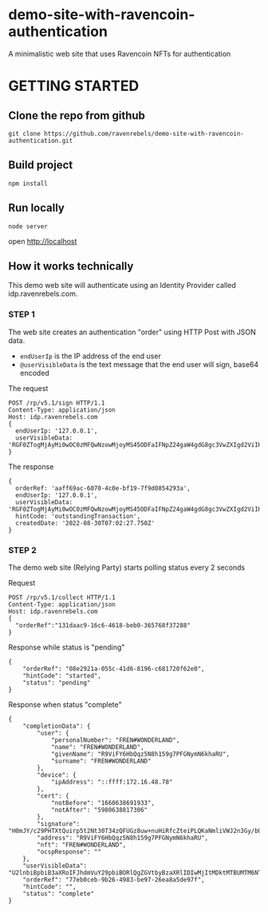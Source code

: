 # demo-site-with-ravencoin-authentication

A minimalistic web site that uses Ravencoin NFTs for authentication

# GETTING STARTED

## Clone the repo from github

`git clone https://github.com/ravenrebels/demo-site-with-ravencoin-authentication.git`

## Build project

`npm install`

## Run locally

`node server`

open [http://localhost](http://localhost)

## How it works technically

This demo web site will authenticate using an Identity Provider called idp.ravenrebels.com.

### STEP 1

The web site creates an authentication "order" using HTTP Post with JSON data.

- `endUserIp` is the IP address of the end user
- `@userVisibleData` is the text message that the end user will sign, base64 encoded

The request

```
POST /rp/v5.1/sign HTTP/1.1
Content-Type: application/json
Host: idp.ravenrebels.com
{
  endUserIp: '127.0.0.1',
  userVisibleData: 'RGF0ZTogMjAyMi0wOC0zMFQwNzowMjoyMS45ODFaIFNpZ24gaW4gdG8gc3VwZXIgd2ViIHNpdGUgZG90IGNvbQ=='
}
```


The response

```
{
  orderRef: 'aaff69ac-6070-4c0e-bf19-7f9d0854293a',
  endUserIp: '127.0.0.1',
  userVisibleData: 'RGF0ZTogMjAyMi0wOC0zMFQwNzowMjoyMS45ODFaIFNpZ24gaW4gdG8gc3VwZXIgd2ViIHNpdGUgZG90IGNvbQ==',
  hintCode: 'outstandingTransaction',
  createdDate: '2022-08-30T07:02:27.750Z'
}
```

### STEP 2

The demo web site (Relying Party) starts polling status every 2 seconds

Request

```
POST /rp/v5.1/collect HTTP/1.1
Content-Type: application/json
Host: idp.ravenrebels.com
{
  "orderRef":"131daac9-16c6-4618-beb0-365768f37288"
}
```

Response while status is "pending"

```
{
    "orderRef": "08e2921a-055c-41d6-8196-c681720f62e0",
    "hintCode": "started",
    "status": "pending"
}
```

Response when status "complete"

```
{
    "completionData": {
        "user": {
            "personalNumber": "FREN#WONDERLAND",
            "name": "FREN#WONDERLAND",
            "givenName": "R9ViFY6HbQqz5N8h159g7PFGNymN6khaRU",
            "surname": "FREN#WONDERLAND"
        },
        "device": {
            "ipAddress": "::ffff:172.16.48.78"
        },
        "cert": {
            "notBefore": "1660638691933",
            "notAfter": "5980638817306"
        },
        "signature": "H0mJY/c29PHTXtQuirp5t2Nt30T34zQFUGz8uw+nuHiRfcZteiPLQKaNmliVWJ2n3Gy/bUUIhVelYp3yyLnKhbM=",
        "address": "R9ViFY6HbQqz5N8h159g7PFGNymN6khaRU",
        "nft": "FREN#WONDERLAND",
        "ocspResponse": ""
    },
    "userVisibleData": "U2lnbiBpbiB3aXRoIFJhdmVuY29pbiBORlQgZGVtbyBzaXRlIDIwMjItMDktMTBUMTM6NTE6MzEuODMzWg==",
    "orderRef": "77eb0ceb-9b26-4983-be97-26ea8a5de97f",
    "hintCode": "",
    "status": "complete"
}
```
